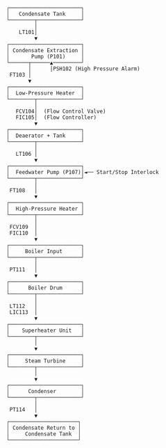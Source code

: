               ┌───────────────────────┐
              │   Condensate Tank     │
              └────────┬──────────────┘
                       │
                  LT101│
                       ▼
              ┌───────────────────────┐
              │ Condensate Extraction │
              │       Pump (P101)     │
              └──────┬──────▲─────────┘
                     │      │PSH102 (High Pressure Alarm)
               FT103 │
                     ▼
              ┌───────────────────────┐
              │  Low-Pressure Heater  │
              └────────┬──────────────┘
                       │
                 FCV104│  (Flow Control Valve)
                 FIC105│  (Flow Controller)
                       ▼
              ┌───────────────────────┐
              │  Deaerator + Tank     │
              └────────┬──────────────┘
                       │
                 LT106 │
                       ▼
              ┌───────────────────────┐
              │  Feedwater Pump (P107)│◄── Start/Stop Interlock
              └────────┬──────────────┘
                       │
               FT108   │
                       ▼
              ┌───────────────────────┐
              │  High-Pressure Heater │
              └────────┬──────────────┘
                       │
               FCV109  │
               FIC110  │
                       ▼
              ┌───────────────────────┐
              │     Boiler Input      │
              └────────┬──────────────┘
                       │
               PT111   │
                       ▼
              ┌───────────────────────┐
              │      Boiler Drum      │
              └────────┬──────────────┘
                       │
               LT112   │
               LIC113  │
                       ▼
              ┌───────────────────────┐
              │    Superheater Unit   │
              └────────┬──────────────┘
                       │
                       ▼
              ┌───────────────────────┐
              │     Steam Turbine     │
              └────────┬──────────────┘
                       │
                       ▼
              ┌───────────────────────┐
              │      Condenser        │
              └────────┬──────────────┘
                       │
               PT114   │
                       ▼
              ┌──────────────────────┐
              │ Condensate Return to │
              │     Condensate Tank  │
              └──────────────────────┘
